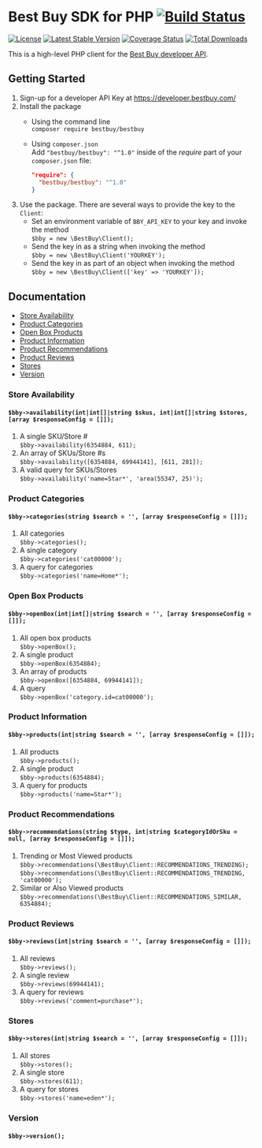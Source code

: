 # Best Buy SDK for PHP [![Build Status](https://secure.travis-ci.org/BestBuyAPIs/bestbuy-sdk-php.svg?branch=master)](http://travis-ci.org/BestBuyAPIs/bestbuy-sdk-php)

[![License](https://img.shields.io/packagist/l/bestbuy/bestbuy.svg)](https://github.com/BestBuyAPIs/bestbuy-sdk-php/blob/master/LICENSE)
[![Latest Stable Version](https://img.shields.io/packagist/v/bestbuy/bestbuy.svg)](https://packagist.org/packages/bestbuy/bestbuy)
[![Coverage Status](https://img.shields.io/coveralls/BestBuyAPIs/bestbuy-sdk-php.svg)](https://coveralls.io/r/BestBuyAPIs/bestbuy-sdk-php?branch=master)
[![Total Downloads](https://img.shields.io/packagist/dt/bestbuy/bestbuy.svg)](https://packagist.org/packages/bestbuy/bestbuy)

This is a high-level PHP client for the [Best Buy developer API](https://developer.bestbuy.com/).

## Getting Started
 1. Sign-up for a developer API Key at https://developer.bestbuy.com/
 2. Install the package
    * Using the command line<br>
      `composer require bestbuy/bestbuy`
    * Using `composer.json`<br>
      Add `"bestbuy/bestbuy": "^1.0"` inside of the *require* part of your `composer.json` file:
      
      ```json
      "require": {
        "bestbuy/bestbuy": "^1.0"
      }
      ```
 3. Use the package. There are several ways to provide the key to the `Client`:
    * Set an environment variable of `BBY_API_KEY` to your key and invoke the method<br>
      `$bby = new \BestBuy\Client();`
    * Send the key in as a string when invoking the method<br>
      `$bby = new \BestBuy\Client('YOURKEY');`
    * Send the key in as part of an object when invoking the method<br>
      `$bby = new \BestBuy\Client(['key' => 'YOURKEY']);`
      
## Documentation

 * [Store Availability](#Store-Availability)
 * [Product Categories](#Product-Categories)
 * [Open Box Products](#Open-Box-Products)
 * [Product Information](#Product-Information)
 * [Product Recommendations](#Product-Recommendations)
 * [Product Reviews](#Product-Reviews)
 * [Stores](#Stores)
 * [Version](#Version)
 
### Store Availability
#### `$bby->availability(int|int[]|string $skus, int|int[]|string $stores, [array $responseConfig = []]);`

  1. A single SKU/Store #<br>
    `$bby->availability(6354884, 611);`
  2. An array of SKUs/Store #s<br>
    `$bby->availability([6354884, 69944141], [611, 281]);`
  3. A valid query for SKUs/Stores<br>
    `$bby->availability('name=Star*', 'area(55347, 25)');`

### Product Categories 
#### `$bby->categories(string $search = '', [array $responseConfig = []]);`

  1. All categories<br>
    `$bby->categories();`
  2. A single category<br>
    `$bby->categories('cat00000');`
  3. A query for categories<br>
    `$bby->categories('name=Home*');`
    
### Open Box Products
#### `$bby->openBox(int|int[]|string $search = '', [array $responseConfig = []]);`

  1. All open box products<br>
    `$bby->openBox();`
  2. A single product<br>
    `$bby->openBox(6354884);`
  3. An array of products<br>
    `$bby->openBox([6354884, 69944141]);`
  4. A query<br>
    `$bby->openBox('category.id=cat00000');`
    
### Product Information 
#### `$bby->products(int|string $search = '', [array $responseConfig = []]);`

  1. All products<br>
    `$bby->products();`
  2. A single product<br>
    `$bby->products(6354884);`
  3. A query for products<br>
    `$bby->products('name=Star*');`
    
### Product Recommendations 
#### `$bby->recommendations(string $type, int|string $categoryIdOrSku = null, [array $responseConfig = []]);`

  1. Trending or Most Viewed products<br>
    `$bby->recommendations(\BestBuy\Client::RECOMMENDATIONS_TRENDING);`<br>
    `$bby->recommendations(\BestBuy\Client::RECOMMENDATIONS_TRENDING, 'cat00000');`<br>
  2. Similar or Also Viewed products<br>
    `$bby->recommendations(\BestBuy\Client::RECOMMENDATIONS_SIMILAR, 6354884);`
    
### Product Reviews 
#### `$bby->reviews(int|string $search = '', [array $responseConfig = []]);`

  1. All reviews<br>
    `$bby->reviews();`
  2. A single review<br>
    `$bby->reviews(69944141);`
  3. A query for reviews<br>
    `$bby->reviews('comment=purchase*');`
    
### Stores 
#### `$bby->stores(int|string $search = '', [array $responseConfig = []]);`

  1. All stores<br>
    `$bby->stores();`
  2. A single store<br>
    `$bby->stores(611);`
  3. A query for stores<br>
    `$bby->stores('name=eden*');`

### Version
#### `$bby->version();`